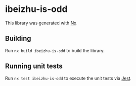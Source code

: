# ibeizhu-is-odd

This library was generated with [Nx](https://nx.dev).

## Building

Run `nx build ibeizhu-is-odd` to build the library.

## Running unit tests

Run `nx test ibeizhu-is-odd` to execute the unit tests via [Jest](https://jestjs.io).
